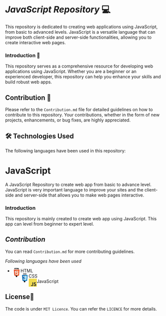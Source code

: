 #  *JavaScript Repository* 💻

This repository is dedicated to creating web applications using JavaScript, from basic to advanced levels. JavaScript is a versatile language that can improve both client-side and server-side functionalities, allowing you to create interactive web pages.

###  Introduction 🤞

This repository serves as a comprehensive resource for developing web applications using JavaScript. Whether you are a beginner or an experienced developer, this repository can help you enhance your skills and build robust web apps.

##  Contribution 🙌

Please refer to the `Contribution.md` file for detailed guidelines on how to contribute to this repository. Your contributions, whether in the form of new projects, enhancements, or bug fixes, are highly appreciated.

## 🛠️ Technologies Used

The following languages have been used in this repository:
# JavaScript

A JavaScript Repository to create web app from basic to advance level. JavaScript is very important language to improve your sites and the client-side and server-side that allows you to make web pages interactive.

### Introduction

This repository is mainly created to create web app using JavaScript. This app can level from beginner to expert level.

## _Contribution_

You can read `Contribution.md` for more contributing guidelines.

*Following languages have been used*

- <img align="left" alt= "HTML5" width="26px" src="https://raw.githubusercontent.com/github/explore/80688e429a7d4ef2fca1e82350fe8e3517d3494d/topics/html/html.png" />   HTML
- <img align="left" alt=  "CSS3" width="26px" src="https://raw.githubusercontent.com/github/explore/80688e429a7d4ef2dca1e82350fe8e3517d3494d/topics/css/css.png" />   CSS
- <img align="left" alt= "JavaScript" width="26px" src="https://raw.githubusercontent.com/github/explore/80688e429a7d4ef2a1e82350fe8e3517d3494d/topics/javascript/javascript.png" />   JavaScript

## License📄 

The code is under `MIT Licence`.
You can refer the `LICENCE` for more details.
